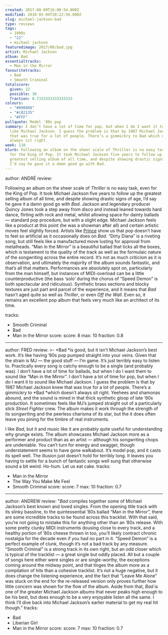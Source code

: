 ```yaml
---
created: 2017-08-09T16:00:54.000Z
modified: 2018-03-04T20:22:56.000Z
slug: michael-jackson-bad
type: reviews
tags:
  - 1990s
  - "22"
  - michael jackson
featuredimage: 2017/08/bad.jpg
artist: Michael Jackson
album: Bad
essentialtracks:
  - Man in the Mirror
favouritetracks:
  - Bad
  - Smooth Criminal
totalscore:
  given: 22
  possible: 30
  fraction: 0.7333333333333333
colours:
  - "#090808"
  - "#c82135"
  - "#FFF"
pullquote: Model '80s pop
summary: I don’t have a lot of time for pop, but when I do I want it to sound
  like Michael Jackson. I guess the problem is that by 1987 Michael Jackson knew
  that was true for a lot of people. There’s a gimmickry to Bad which doesn’t
  always sit right.
week: 110
blurb: Following an album on the sheer scale of Thriller is no easy task, even
  for the King of Pop. It took Michael Jackson five years to follow up the
  greatest selling album of all time, and despite showing drastic signs of age,
  I'd say he gave it a damn good go with Bad.
---
```

author: ANDRÉ
review: <div class="_d97"><p>Following an album on the sheer scale of
  <em>Thriller</em> is no easy task, even for the King of Pop. It took Michael
  Jackson five years to follow up the greatest selling album of all time, and
  despite showing drastic signs of age, I’d say he gave it a damn good go with
  <em>Bad</em>.&nbsp;Jackson and legendary producer Quincy Jones took a step
  away from disco and instead leaned towards hard dance, flirting with rock and
  metal, whilst allowing space for dainty ballads — standard pop procedure, but
  with a slight edge. Michael Jackson feels like a product at this point (he was
  a showman after all) and certain artistic moves feel slightly
  forced.&nbsp;Artists like <a
  href="https://audioxide.com/reviews/prince-purple-rain/" target="_blank"
  rel="noopener">Prince</a> show us that pop doesn’t have to feel so artificial
  as it occasionally does on <em>Bad</em>. “Dirty Diana” is a riveting song, but
  still feels like a manufactured move lusting for approval from metalheads.
  “Man in the Mirror” is a beautiful ballad that ticks all the boxes, which is
  testament to the quality of the track as well as the formulaic nature of the
  songwriting across the entire record. It’s not as much criticism as it is
  observation, and ultimately the majority of the album sounds fantastic, and
  that’s all that matters. Performances are absolutely spot on, particularly
  from the man himself, but instances of MIDI-overload&nbsp;can be a little
  counterproductive (the bass ‘solo’ during the chorus of “Speed Demon” is both
  spectacular and ridiculous). Synthetic brass sections and blocky textures are
  just part and parcel of the experience, and it means that <em>Bad</em> hasn’t
  aged quite so well as <em>Thriller</em>, or even <em>Off the Wall</em>. Even
  so, it remains an excellent pop album that feels very much like an architect
  of its time.</p></div>
tracks:
  - Smooth Criminal
  - ­­Bad
  - ­­Man in the Mirror
score:
  score: 8
  max: 10
  fraction: 0.8
---
author: FRED
review: >-
  *Bad *is good, but it isn’t Michael Jackson’s best work. It’s like having ’80s
  pop pumped straight into your veins. Given that the strain is MJ — the good
  stuff — I’m game. It’s just terribly easy to listen to. Practically every song
  is catchy enough to be a single (and probably was). I don’t have a lot of time
  for ballads, but when I do I want them to sound like “Man in the Mirror”. I
  don’t have a lot of time for pop, but when I do I want it to sound like
  Michael Jackson. I guess the problem is that by 1987 Michael Jackson knew that
  was true for a lot of people. There’s a gimmickry to *Bad *which doesn’t
  always sit right. Yeehees and shamonas abound, and the sound is mired in that
  thick synthetic gloop of late ‘80s production. It sometimes feels like MJ’s
  jumped straight out of a particularly slick *Street Fighter* crew. The album
  makes it work through the strength of its songwriting and the peerless
  charisma of its star, but the it does often leave you pining for the timbre of
  real instruments.

  I like *Bad*, but it and music like it are probably quite useful for understanding why grunge exists. The album showcases Michael Jackson more as a performer and product than as an artist — although his songwriting chops are undeniable. You can’t turn for energy and swagger, though understatement seems to have gone walkabout. It’s model pop, and it casts its spell well. The illusion just doesn’t hold for terribly long. It leaves you having to settle for a bunch of fantastic songs well sung that otherwise sound a bit weird. Ho-hum. Let us eat cake.
tracks:
  - Man in the Mirror
  - ­­The Way You Make Me Feel
  - ­­Smooth Criminal
score:
  score: 7
  max: 10
  fraction: 0.7
---
author: ANDREW
review: "*Bad* compiles together some of Michael Jackson’s best known and loved
  singles. From the opening title track with its slinky bassline, to the
  quintessential ’80s ballad “Man in the Mirror”, there are some incredible
  tracks to be found across this tracklist. With that said, you’re not going to
  mistake this for anything other than an ’80s release. With some pretty clunky
  MIDI instruments dousing close to every track, and a healthy portion of ’80s
  cheese thrown in too, you’ll likely contract chronic nostalgia for the decade
  even if you had no part in it. “Speed Demon” is a perfect example of clunk,
  though it’s not a bad track by any measure. “Smooth Criminal” is a strong
  track in its own right, but an odd closer which is typical of the tracklist —
  a great single but oddly placed. All but a couple of songs here either were
  singles or are single-worthy, the exceptions coming around the midway point,
  and that tinges the album more as a compilation of hits than a cohesive
  tracklist. It’s not a huge negative, but it does change the listening
  experience, and the fact that “Leave Me Alone” was stuck on the end for the
  re-released version only proves further how little concern was shown for the
  flow of the album. Aside from that, *Bad* is one of the greater Michael
  Jackson albums that never peaks high enough to be his best, but does enough to
  be a very enjoyable listen all the same. I think I’ll dive back into Michael
  Jackson’s earlier material to get my real hit though."
tracks:
  - Bad
  - ­­Liberian Girl
  - ­­Man in the Mirror
score:
  score: 7
  max: 10
  fraction: 0.7
